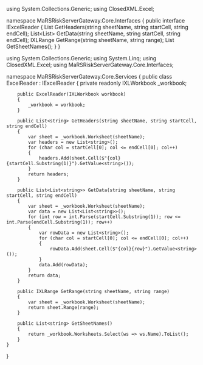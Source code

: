 using System.Collections.Generic;
using ClosedXML.Excel;

namespace MaRSRiskServerGateway.Core.Interfaces
{
    public interface IExcelReader
    {
        List<string> GetHeaders(string sheetName, string startCell, string endCell);
        List<List<string>> GetData(string sheetName, string startCell, string endCell);
        IXLRange GetRange(string sheetName, string range);
        List<string> GetSheetNames();
    }
}


using System.Collections.Generic;
using System.Linq;
using ClosedXML.Excel;
using MaRSRiskServerGateway.Core.Interfaces;

namespace MaRSRiskServerGateway.Core.Services
{
    public class ExcelReader : IExcelReader
    {
        private readonly IXLWorkbook _workbook;

        public ExcelReader(IXLWorkbook workbook)
        {
            _workbook = workbook;
        }

        public List<string> GetHeaders(string sheetName, string startCell, string endCell)
        {
            var sheet = _workbook.Worksheet(sheetName);
            var headers = new List<string>();
            for (char col = startCell[0]; col <= endCell[0]; col++)
            {
                headers.Add(sheet.Cell($"{col}{startCell.Substring(1)}").GetValue<string>());
            }
            return headers;
        }

        public List<List<string>> GetData(string sheetName, string startCell, string endCell)
        {
            var sheet = _workbook.Worksheet(sheetName);
            var data = new List<List<string>>();
            for (int row = int.Parse(startCell.Substring(1)); row <= int.Parse(endCell.Substring(1)); row++)
            {
                var rowData = new List<string>();
                for (char col = startCell[0]; col <= endCell[0]; col++)
                {
                    rowData.Add(sheet.Cell($"{col}{row}").GetValue<string>());
                }
                data.Add(rowData);
            }
            return data;
        }

        public IXLRange GetRange(string sheetName, string range)
        {
            var sheet = _workbook.Worksheet(sheetName);
            return sheet.Range(range);
        }

        public List<string> GetSheetNames()
        {
            return _workbook.Worksheets.Select(ws => ws.Name).ToList();
        }
    }
}
